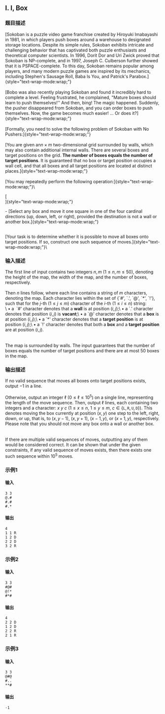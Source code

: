 ## I. I, Box

### 题目描述

[Sokoban is a puzzle video game franchise created by Hiroyuki Imabayashi
in 1981, in which players push boxes around a warehouse to designated
storage locations. Despite its simple rules, Sokoban exhibits intricate
and challenging behavior that has captivated both puzzle enthusiasts and
theoretical computer scientists. In 1996, Dorit Dor and Uri Zwick proved
that Sokoban is NP-complete, and in 1997, Joseph C. Culberson further
showed that it is PSPACE-complete. To this day, Sokoban remains popular
among players, and many modern puzzle games are inspired by its
mechanics, including Stephen\'s Sausage Roll, Baba Is You, and
Patrick\'s Parabox.]{style="text-wrap-mode:wrap;"}\
\
[Bobo was also recently playing Sokoban and found it incredibly hard to
complete a level. Feeling frustrated, he complained, \"Mature boxes
should learn to push themselves!\'\' And then, bing! The magic happened.
Suddenly, the pusher disappeared from Sokoban, and you can order boxes
to push themselves. Now, the game becomes much easier! \... Or does
it?]{style="text-wrap-mode:wrap;"}\
\
[Formally, you need to solve the following problem of Sokoban with No
Pushers:]{style="text-wrap-mode:wrap;"}\
\
[You are given an$n \times m$ two-dimensional grid surrounded by walls, which may also contain
additional internal walls. There are several boxes and target positions
on the grid. **The number of boxes equals the number of target
positions**. It is guaranteed that no box or target position occupies a
wall cell, and that all boxes and all target positions are located at
distinct places.]{style="text-wrap-mode:wrap;"}\
\
[You may repeatedly perform the following
operation:]{style="text-wrap-mode:wrap;"}\

<div>

[\
]{style="text-wrap-mode:wrap;"}

<div>
- [Select any box and move it one square in one of the four cardinal
    directions (up, down, left, or right), provided the destination is
    not a wall or another box.]{style="text-wrap-mode:wrap;"}

\
[Your task is to determine whether it is possible to move all boxes onto
target positions. If so, construct one such sequence of
moves.]{style="text-wrap-mode:wrap;"}\

</div>

</div>

### 输入描述

The first line of input contains two integers $n,m$ $(1\leq n,m\leq 50)$, denoting the height of
the map, the width of the map, and the number of boxes, respectively.\
\
Then $n$ lines follow, where each line
contains a string of $m$ characters, denoting
the map. Each character lies within the set of $\{$\`#\', \`.\', \`@\', \`\*\',
\`!\'$\}$, such that for the $j$-th $(1\leq j\leq m)$ character of the $i$-th $(1\leq i\leq n)$ string:\
\ $\bullet$ a  \`#\' character denotes that a
**wall** is at position $(i,j)$;\ $\bullet$ a \`.\' character denotes that
position $(i,j)$ is **vacant**;\ $\bullet$ a \`@\' character denotes that a
**box** is at position $(i,j)$;\ $\bullet$ a \`\*\' character denotes that a
**target position** is at position $(i,j)$;\ $\bullet$ a \`!\' character denotes that both
a **box** and a **target position** are at position $(i,j)$.\
\
\
The map is surrounded by walls. The input guarantees that the number of
boxes equals the number of target positions and there are at most $50$ boxes in the map.

### 输出描述

If no valid sequence that moves all boxes onto target positions exists,
output $-1$ in a line.\
\
Otherwise, output an integer $\ell$ $(0 \leq \ell \leq 10^5)$ on a single line,
representing the length of the move sequence. Then, output $\ell$ lines, each containing two integers
and a character: $x\ y\ c$ $(1 \leq x \leq n,\ 1 \leq y \leq m,\ c \in \{\texttt{L}, \texttt{R}, \texttt{U}, \texttt{D}\})$.
This denotes moving the box currently at position $(x, y)$ one step to the left, right, down,
or up, that is, to $(x, y{-}1)$, $(x, y{+}1)$, $(x{-}1, y)$, or $(x{+}1, y)$, respectively. Please note that
you should not move any box onto a wall or another box.\
\
\
If there are multiple valid sequences of moves, outputting any of them
would be considered correct. It can be shown that under the given
constraints, if any valid sequence of moves exists, then there exists
one such sequence within $10^5$ moves.

### 示例1

#### 输入

```plain
3 3
@.#
#.#
#.*
```

#### 输出

```plain
4
1 1 R
1 2 D
2 2 D
3 2 R
```

### 示例2

#### 输入

```plain
3 3
#@#
@!*
#*#
```

#### 输出

```plain
4
2 2 D
1 2 D
2 2 R
2 1 R
```

### 示例3

#### 输入

```plain
3 3
@#@
#..
**#
```

#### 输出

```plain
-1
```

